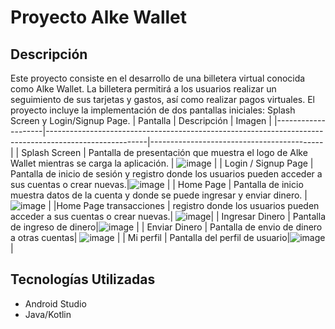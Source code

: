 # Proyecto Alke Wallet

## Descripción
Este proyecto consiste en el desarrollo de una billetera virtual conocida como Alke Wallet. La billetera permitirá a los usuarios realizar un seguimiento de sus tarjetas y gastos, así como realizar pagos virtuales. El proyecto incluye la implementación de dos pantallas iniciales: Splash Screen y Login/Signup Page.
| Pantalla           | Descripción                                                                                           | Imagen                                    |
|--------------------|-------------------------------------------------------------------------------------------------------|-------------------------------------------|
| Splash Screen      | Pantalla de presentación que muestra el logo de Alke Wallet mientras se carga la aplicación.          | ![image](https://github.com/BastianGongora/AlkeWalletProyecto/assets/131500649/7888d929-9ec3-49db-ac53-3c3b5e04186d)     |
| Login / Signup Page | Pantalla de inicio de sesión y registro donde los usuarios pueden acceder a sus cuentas o crear nuevas.|![image](https://github.com/BastianGongora/AlkeWalletProyecto/assets/131500649/5ba4b769-4f2e-4bf4-b1db-f17b5252133c)
|
| Home Page | Pantalla de inicio muestra datos de la cuenta y donde se puede ingresar y enviar dinero. |![image](https://github.com/BastianGongora/AlkeWalletProyecto/assets/131500649/21ebb7bd-dd7c-46c7-8776-e51cd546dd11)
 |
|Home Page transacciones |  registro donde los usuarios pueden acceder a sus cuentas o crear nuevas.| ![image](https://github.com/BastianGongora/AlkeWalletProyecto/assets/131500649/2f08d64c-d0a9-4793-84f6-ebe0f006ceae)|
| Ingresar Dinero | Pantalla de ingreso de dinero|![image](https://github.com/BastianGongora/AlkeWalletProyecto/assets/131500649/b0b33d29-0d2f-4e46-a3e9-329ea3c20272)
|
| Enviar Dinero | Pantalla de envio de dinero a otras cuentas| ![image](https://github.com/BastianGongora/AlkeWalletProyecto/assets/131500649/ac9fd6d6-be0f-437e-a1d4-5956c3701ed3)
|
| Mi perfil  | Pantalla del perfil de usuario|![image](https://github.com/BastianGongora/AlkeWalletProyecto/assets/131500649/af38542a-6499-4a65-b07f-70641e73fe8a)
|


  

## Tecnologías Utilizadas
- Android Studio
- Java/Kotlin 


